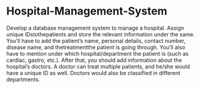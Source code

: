 # Hospital-Management-System
Develop a database management system to manage a hospital. Assign unique IDstothepatients and store the relevant information under the same. You’ll have to add the patient’s name, personal details, contact number, disease name, and thetreatmentthe patient is going through. You’ll also have to mention under which hospital/department the patient is (such as cardiac, gastro, etc.).
After that, you should add information about the hospital’s doctors. A doctor can treat multiple patients, and he/she would have a unique ID as well. Doctors would also be classified in different departments.
